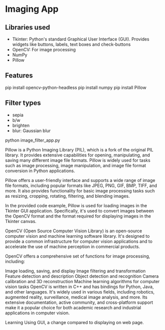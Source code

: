 # Imaging App

## Libraries used 
- Tkinter: Python's standard Graphical User Interface (GUI). Provides widgets like buttons, labels, text boxes and check-buttons 
- OpenCV: For image processing
- NumPy
- Pillow

## Features

pip install opencv-python-headless
pip install numpy
pip install Pillow

## Filter types
- sepia
- b/w
- brighten
- blur: Gaussian blur


python image_filter_app.py

Pillow is a Python Imaging Library (PIL), which is a fork of the original PIL library. It provides extensive capabilities for opening, manipulating, and saving many different image file formats. Pillow is widely used for tasks such as image processing, image manipulation, and image file format conversion in Python applications.

Pillow offers a user-friendly interface and supports a wide range of image file formats, including popular formats like JPEG, PNG, GIF, BMP, TIFF, and more. It also provides functionality for basic image processing tasks such as resizing, cropping, rotating, filtering, and blending images.

In the provided code example, Pillow is used for loading images in the Tkinter GUI application. Specifically, it's used to convert images between the OpenCV format and the format required for displaying images in the Tkinter canvas.

OpenCV (Open Source Computer Vision Library) is an open-source computer vision and machine learning software library. It's designed to provide a common infrastructure for computer vision applications and to accelerate the use of machine perception in commercial products.

OpenCV offers a comprehensive set of functions for image processing, including:

Image loading, saving, and display
Image filtering and transformation
Feature detection and description
Object detection and recognition
Camera calibration and 3D reconstruction
Machine learning algorithms for computer vision tasks
OpenCV is written in C++ and has bindings for Python, Java, and other languages. It's widely used in various fields, including robotics, augmented reality, surveillance, medical image analysis, and more. Its extensive documentation, active community, and cross-platform support make it a popular choice for both academic research and industrial applications in computer vision.


Learning
Using GUI, a change compared to displaying on web page. 
